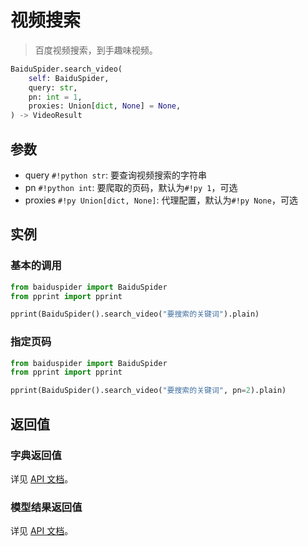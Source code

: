 # 视频搜索

> 百度视频搜索，到手趣味视频。

```python
BaiduSpider.search_video(
    self: BaiduSpider,
    query: str,
    pn: int = 1,
    proxies: Union[dict, None] = None,
) -> VideoResult
```

## 参数

- query `#!python str`: 要查询视频搜索的字符串
- pn `#!python int`: 要爬取的页码，默认为`#!py 1`，可选
- proxies `#!py Union[dict, None]`: 代理配置，默认为`#!py None`，可选

## 实例

### 基本的调用

```python hl_lines="4"
from baiduspider import BaiduSpider
from pprint import pprint

pprint(BaiduSpider().search_video("要搜索的关键词").plain)
```

### 指定页码

```python hl_lines="4"
from baiduspider import BaiduSpider
from pprint import pprint

pprint(BaiduSpider().search_video("要搜索的关键词", pn=2).plain)
```

## 返回值

### 字典返回值

详见 [API 文档](/api/baiduspider/__init__.html#baiduspider.__init__.BaiduSpider.search_video)。

### 模型结果返回值

详见 [API 文档](/api/baiduspider/models/video.html)。
